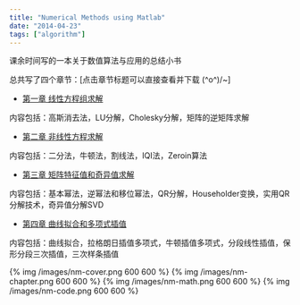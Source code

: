 ```yaml
---
title: "Numerical Methods using Matlab"
date: "2014-04-23"
tags: ["algorithm"]
---
```

课余时间写的一本关于数值算法与应用的总结小书 <!--more-->

总共写了四个章节：[点击章节标题可以直接查看并下载 \(^o^)/~]   

* [第一章 线性方程组求解](/files/nm-chapter1.pdf)

内容包括：高斯消去法，LU分解，Cholesky分解，矩阵的逆矩阵求解

* [第二章 非线性方程求解](/files/nm-chapter2.pdf)

内容包括：二分法，牛顿法，割线法，IQI法，Zeroin算法

* [第三章 矩阵特征值和奇异值求解](/files/nm-chapter3.pdf)

内容包括：基本幂法，逆幂法和移位幂法，QR分解，Householder变换，实用QR分解技术，奇异值分解SVD

* [第四章 曲线拟合和多项式插值](/files/nm-chapter4.pdf)

内容包括：曲线拟合，拉格朗日插值多项式，牛顿插值多项式，分段线性插值，保形分段三次插值，三次样条插值


{% img  /images/nm-cover.png 600 600  %}
{% img  /images/nm-chapter.png 600 600  %}
{% img  /images/nm-math.png 600 600  %}
{% img  /images/nm-code.png 600 600  %}


